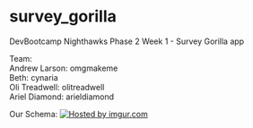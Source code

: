 survey_gorilla
==============

DevBootcamp Nighthawks Phase 2 Week 1 - Survey Gorilla app

Team:  
Andrew Larson: omgmakeme  
Beth: cynaria  
Oli Treadwell: olitreadwell  
Ariel Diamond: arieldiamond  
 
Our Schema: <a href="http://imgur.com/fRLh85d"><img src="http://i.imgur.com/fRLh85d.png" title="Hosted by imgur.com" /></a>
